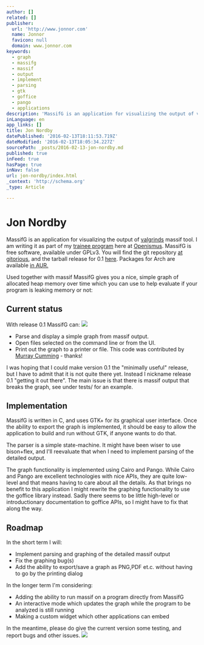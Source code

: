 ```yaml
---
author: []
related: []
publisher:
  url: 'http://www.jonnor.com'
  name: Jonnor
  favicon: null
  domain: www.jonnor.com
keywords:
  - graph
  - massifg
  - massif
  - output
  - implement
  - parsing
  - gtk
  - goffice
  - pango
  - applications
description: 'MassifG is an application for visualizing the output of valgrinds massif tool. I am writing it as part of my trainee program here at Openismus. MassifG is free software, available under GPLv3. You will find the git repository at gitorious, and the tarball release for 0.1 here.'
inLanguage: en
app_links: []
title: Jon Nordby
datePublished: '2016-02-13T18:11:53.719Z'
dateModified: '2016-02-13T18:05:34.227Z'
sourcePath: _posts/2016-02-13-jon-nordby.md
published: true
inFeed: true
hasPage: true
inNav: false
url: jon-nordby/index.html
_context: 'http://schema.org'
_type: Article

---
```

# Jon Nordby

MassifG is an application for visualizing the output of [valgrinds][0] massif tool. I am writing it as part of my [trainee program][1] here at [Openismus][2]. MassifG is free software, available under GPLv3\. You will find the git repository [at gitorious][3], and the tarball release for 0.1 [here][4]. Packages for Arch are available [in AUR.][5]

Used together with massif MassifG gives you a nice, simple graph of allocated heap memory over time which you can use to help evaluate if your program is leaking memory or not:

## Current status

With release 0.1 MassifG can:
[![](http://www.jonnor.com/wp/files/massifg-0.1-300x158.png)][6]

* Parse and display a simple graph from massif output.
* Open files selected on the command line or from the UI.
* Print out the graph to a printer or file. This code was contributed by [Murray Cumming][7] - thanks!

I was hoping that I could make version 0.1 the "minimally useful" release, but I have to admit that it is not quite there yet. Instead I nickname release 0.1 "getting it out there". The main issue is that there is massif output that breaks the graph, see under tests/ for an example.

## Implementation

MassifG is written in C, and uses GTK+ for its graphical user interface. Once the ability to export the graph is implemented, it should be easy to allow the application to build and run without GTK, if anyone wants to do that.

The parser is a simple state-machine. It might have been wiser to use bison+flex, and I'll reevaluate that when I need to implement parsing of the detailed output.

The graph functionality is implemented using Cairo and Pango. While Cairo and Pango are excellent technologies with nice APIs, they are quite low-level and that means having to care about all the details. As that brings no benefit to this application I might rewrite the graphing functionality to use the goffice library instead. Sadly there seems to be little high-level or introductionary documentation to goffice APIs, so I might have to fix that along the way.

## Roadmap

In the short term I will:

* Implement parsing and graphing of the detailed massif output
* Fix the graphing bug(s)
* Add the ability to export/save a graph as PNG,PDF et.c. without having to go by the printing dialog

In the longer term I'm considering:

* Adding the ability to run massif on a program directly from MassifG
* An interactive mode which updates the graph while the program to be analyzed is still running
* Making a custom widget which other applications can embed

In the meantime, please do give the current version some testing, and report bugs and other issues.
[![](http://www.jonnor.com/wp/wp-content/plugins/flattr/img/flattr-badge-large.png)][8]

[0]: http://valgrind.org/
[1]: http://www.murrayc.com/blog/permalink/2010/03/09/what-our-trainees-learn/
[2]: http://www.openismus.com/
[3]: http://gitorious.org/massifg/massifg
[4]: http://www.jonnor.com/files/massifg-0.1.tar.gz
[5]: http://aur.archlinux.org/packages.php?O=0&K=massifg&do_Search=Go
[6]: http://www.jonnor.com/wp/files/massifg-0.1.png
[7]: http://murrayc.com/
[8]: http://www.jonnor.com/wp/?flattrss_redirect&id=206&md5=d22f50b5d237f1e10bd799efeea7ac7c